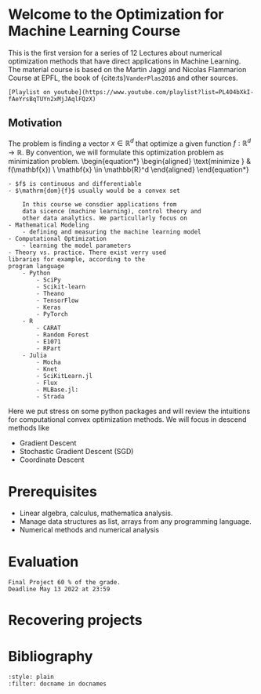 # Welcome to the Optimization for Machine Learning Course

This is the first version for a series of 12 Lectures about 
numerical optimization methods that have direct applications in
Machine Learning. The material course is based on the
Martin Jaggi and Nicolas Flammarion Course at EPFL,
the book of {cite:ts}`VanderPlas2016` and other sources.

```{admonition} Optimization for Machine Learning CS-439
[Playlist on youtube](https://www.youtube.com/playlist?list=PL4O4bXkI-fAeYrsBqTUYn2xMjJAqlFQzX)
```
## Motivation
The problem is finding a vector $x \in \mathbb{R}^d$ that 
optimize a given function   $f:\mathbb{R}^d \to \mathbb{R}$.
By convention, we will formulate this optimization problem as
minimization problem.
\begin{equation*}
    \begin{aligned}
        \text{minimize } & f(\mathbf{x}) \\
            \mathbf{x} \in \mathbb{R}^d
    \end{aligned}
\end{equation*}

```{admonition} Typically assumptions
- $f$ is continuous and differentiable
- $\mathrm{dom}{f}$ usually would be a convex set
```

```{important} Applications almost everywhere.
    In this course we consdier applications from
    data sicence (machine learning), control theory and  
    other data analytics. We particullarly focus on
- Mathematical Modeling
    - defining and measuring the machine learning model
- Computational Optimization
    - learning the model parameters
- Theory vs. practice. There exist verry used 
libraries for example, according to the 
program language
    - Python
        - SciPy
        - Scikit-learn
        - Theano
        - TensorFlow
        - Keras
        - PyTorch
    - R
        - CARAT
        - Random Forest
        - E1071
        - RPart
    - Julia
        - Mocha
        - Knet
        - SciKitLearn.jl
        - Flux
        - MLBase.jl: 
        - Strada
```
Here we put stress on some python packages and
will review the intuitions for computational
convex optimization methods. We will focus in descend methods
like
- Gradient Descent
- Stochastic Gradient Descent (SGD)
- Coordinate Descent

# Prerequisites
- Linear algebra, calculus, mathematica analysis.
- Manage data structures as list, arrays from any 
programming language.
- Numerical methods and numerical analysis
# Evaluation
    Final Project 60 % of the grade.
    Deadline May 13 2022 at 23:59
# Recovering projects
# Bibliography
```{bibliography}
:style: plain
:filter: docname in docnames
```
